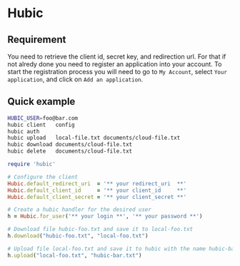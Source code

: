Hubic
=====

Requirement
-----------
You need to retrieve the client id, secret key, and redirection url. 
For that if not alredy done you need to register an application into your account. 
To start the registration process you will need to go to ``My Account``, select ``Your application``, and click on ``Add an application``.

Quick example
-------------
```sh
HUBIC_USER=foo@bar.com
hubic client   config
hubic auth
hubic upload   local-file.txt documents/cloud-file.txt
hubic download documents/cloud-file.txt
hubic delete   documents/cloud-file.txt
```


```ruby
require 'hubic'

# Configure the client 
Hubic.default_redirect_uri  = '** your redirect_uri  **'
Hubic.default_client_id     = '** your client_id     **'
Hubic.default_client_secret = '** your client_secret **'

# Create a hubic handler for the desired user
h = Hubic.for_user('** your login **', '** your password **')

# Download file hubic-foo.txt and save it to local-foo.txt
h.download("hubic-foo.txt", "local-foo.txt")

# Upload file local-foo.txt and save it to hubic with the name hubic-bar.txt
h.upload("local-foo.txt", "hubic-bar.txt")
```


